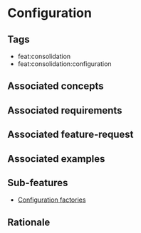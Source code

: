 # Configuration



## Tags

- feat:consolidation
- feat:consolidation:configuration

## Associated concepts

## Associated requirements

## Associated feature-request

## Associated examples

## Sub-features

- [Configuration factories](./factories/configuration-factories.md)

## Rationale

